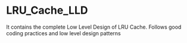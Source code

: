 # LRU_Cache_LLD
It contains the complete Low Level Design of LRU Cache. Follows good coding practices and low level design patterns
